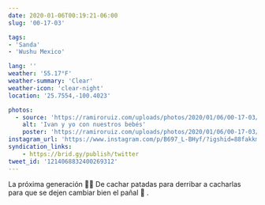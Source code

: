 ```yaml
---
date: 2020-01-06T00:19:21-06:00
slug: '00-17-03'

tags:
- 'Sanda'
- 'Wushu Mexico'

lang: ''
weather: '55.17°F'
weather-summary: 'Clear'
weather-icon: 'clear-night'
location: '25.7554,-100.4023'

photos:
  - source: 'https://ramiroruiz.com/uploads/photos/2020/01/06/00-17-03/ivan-y-yo-con-nuestros-beb%C3%A9s.jpg'
    alt: 'Ivan y yo con nuestros bebés'
    poster: 'https://ramiroruiz.com/uploads/photos/2020/01/06/00-17-03/poster.'
instagram_url: 'https://www.instagram.com/p/B697_L-BHyf/?igshid=88fakkmttord'
syndication_links:
    - https://brid.gy/publish/twitter
tweet_id: '1214068832400269312'
---
```

La próxima generación 👊🏼
De cachar patadas para derribar a cacharlas para que se dejen cambiar bien el pañal 🤣
.
 
